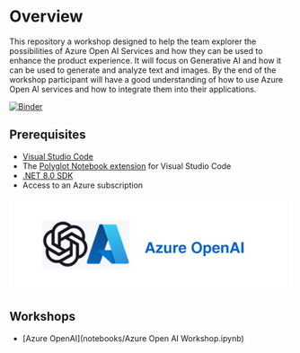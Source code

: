 # Overview

This repository a workshop designed to help the team explorer the possibilities of Azure Open AI Services and how they can be used to enhance the product experience. It will focus on Generative AI and how it can be used to generate and analyze text and images. By the end of the workshop participant will have a good understanding of how to use Azure Open AI services and how to integrate them into their applications.

[![Binder](https://mybinder.org/badge_logo.svg)](https://mybinder.org/v2/gh/Brink-Software/Brink.Workshop.OpenAI/HEAD)

## Prerequisites

- [Visual Studio Code](https://code.visualstudio.com/)
- The [Polyglot Notebook extension](https://marketplace.visualstudio.com/items?itemName=ms-dotnettools.dotnet-interactive-vscode) for Visual Studio Code
- [.NET 8.0 SDK](https://dotnet.microsoft.com/en-us/download)
- Access to an Azure subscription

![alt text](logo.png)

## Workshops

- [Azure OpenAI](notebooks/Azure Open AI Workshop.ipynb)
